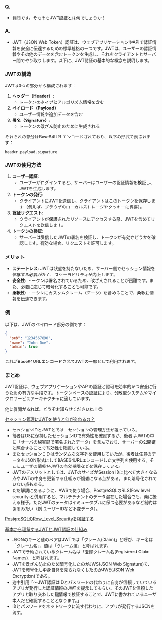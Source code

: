 ### Q.
- 質問です。そもそもJWT認証とは何でしょうか？

### A.
- JWT（JSON Web Token）認証は、ウェブアプリケーションやAPIで認証情報を安全に伝達するための標準規格の一つです。JWTは、ユーザーの認証情報やその他のデータを含むトークンを生成し、それをクライアントとサーバー間でやり取りします。以下に、JWT認証の基本的な概念を説明します。

### JWTの構造
JWTは3つの部分から構成されます：
1. **ヘッダー（Header）**:
    - トークンのタイプとアルゴリズム情報を含む
2. **ペイロード（Payload）**:
    - ユーザー情報や追加データを含む
3. **署名（Signature）**:
    - トークンの改ざん防止のために生成される

それぞれの部分はBase64URLエンコードされており、以下の形式で表されます：

```
header.payload.signature
```

### JWTの使用方法
1. **ユーザー認証**:
    - ユーザーがログインすると、サーバーはユーザーの認証情報を検証し、JWTを生成します。
2. **トークンの発行**:
    - クライアントにJWTを送信し、クライアントはこのトークンを保存します（例えば、ブラウザのローカルストレージやクッキーに保存）。
3. **認証リクエスト**:
    - クライアントが保護されたリソースにアクセスする際、JWTを含めてリクエストを送信します。
4. **トークンの検証**:
    - サーバーは受信したJWTの署名を検証し、トークンが有効かどうかを確認します。有効な場合、リクエストを許可します。

### メリット
- **ステートレス**: JWTは状態を持たないため、サーバー側でセッション情報を保存する必要がなく、スケーラビリティが向上します。
- **安全性**: トークンは署名されているため、改ざんされることが困難です。また、必要に応じて暗号化することも可能です。
- **柔軟性**: トークンにカスタムクレーム（データ）を含めることで、柔軟に情報を伝達できます。

### 例
以下は、JWTのペイロード部分の例です：

```json
{
  "sub": "1234567890",
  "name": "John Doe",
  "admin": true
}
```

これがBase64URLエンコードされてJWTの一部として利用されます。

### まとめ
JWT認証は、ウェブアプリケーションやAPIの認証と認可を効率的かつ安全に行うための有力な手段です。トークンベースの認証により、分散型システムやマイクロサービスアーキテクチャに適しています。

他に質問があれば、どうぞお知らせくださいね！😊


[セッション管理にJWTを使うと何が変わるの？](https://zenn.dev/swy/articles/0e8de582f4e7f3)<!--{:target="_blank"}-->

- セッションIDとJWTとでは、セッションの管理方法が違っている。
- 前者はDBに保持したセッションIDで有効性を確認するが、後者はJWTの中に「サーバの秘密鍵で署名されたデータ」を含んでおり、サーバーの公開鍵と照合することで有効性を確認している。
- またセッションＩＤはランダムな文字列を使用していたが、後者は任意のデータをJSON形式にしてBASE64URLエンコードした文字列を使用する。そこにユーザの情報やJWTの有効期限などを保存している。
- JWTのデメリットとしては、JWTのサイズがSession IDに比べて大きくなる点やJWTの中身を更新する仕組みが複雑になる点がある。また暗号化されていない点もある。
- ただ解説にあるように、AWSで使う場合、PostgreSQLのRLS(Row level security)と併用すると、マルチテナントのデータ混在した場合でも、楽に扱える様子。ただJWTのデータはイミュータブルに保つ必要があるなど制約はあるみたい（例 ユーザーIDなど不変データ）。

[PostgreSQLのRow_Level_Securityを検証する](
https://zenn.dev/taxin/articles/postgresql-row-level-security-policy)

[基本から理解するJWTとJWT認証の仕組み](https://developer.mamezou-tech.com/blogs/2022/12/08/jwt-auth/)
- JSONのキーと値のペアはJWTでは「クレーム(Claim)」と呼び、キー名は「クレーム名」、値は「クレーム値」と呼ばれます。
- JWTで予約されているクレーム名は「登録クレーム名(Registered Claim Names)」と呼ばれます。
- JWTを改ざん防止のため暗号化したのがJWS(JSON Web Signature)で、JWTを暗号化し中身自体を見られなくしたのがJWE(JSON Web Encryption)である。
- 途中引用「～JWT認証はIDとパスワードの代わりに自身が信頼していているアプリが発行した認証情報のJWTを提示してもらい、そのJWTを信頼したアプリと取り交わした鍵情報で検証することで、JWTに書かれているユーザ本人だと確認することとなります。」
- IDとパスワードをネットワークに流す代わりに、アプリが発行するJSONを流す。
